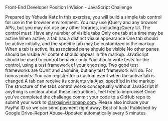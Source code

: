 Front-End Developer Position
InVision - JavaScript Challenge

Prepared by Yehuda Katz
In this exercise, you will build a simple tab control for use in the browser environment. You may use jQuery and any browser APIs, but you may not use any other libraries, including jQuery UI.
The control must:
Have any number of visible tabs
Only one tab at a time may be active
When active, a tab has a distinct visual appearance
One tab should be active initially, and the specific tab may be customized in the markup
When a tab is active, its associated pane should be visible
No other panes should be visible
All content should appear in the markup. JavaScript should be used to control behavior only
You should write tests for the control, using a test framework of your choosing. Two good test frameworks are QUnit and Jasmine, but any test framework will do.
For bonus points:
You can register for a custom event when the active tab is changed
A tab can receive its contents via Ajax, specified in the markup
The structure of the tabs control works conceptually without JavaScript
If anything is unclear about these instructions, feel free to improvise!
Once you’ve completed the challenge commit your code to a GitHub repo to submit your work to clark@invisionapp.com.  Please also include your PayPal ID so we can send payment right away.
Best of luck!
Published by Google Drive–Report Abuse–Updated automatically every 5 minutes